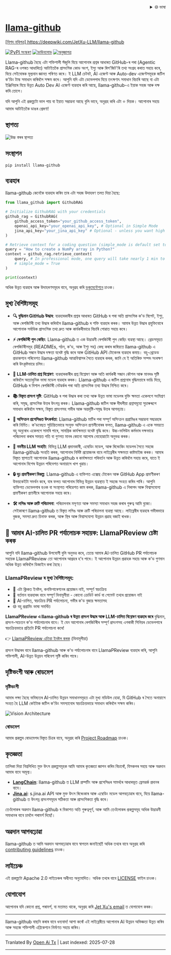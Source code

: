 <div align="right">
  <details>
    <summary >🌐 ভাষা</summary>
    <div>
      <div align="center">
        <a href="https://openaitx.github.io/view.html?user=JetXu-LLM&project=llama-github&lang=en">English</a>
        | <a href="https://openaitx.github.io/view.html?user=JetXu-LLM&project=llama-github&lang=zh-CN">简体中文</a>
        | <a href="https://openaitx.github.io/view.html?user=JetXu-LLM&project=llama-github&lang=zh-TW">繁體中文</a>
        | <a href="https://openaitx.github.io/view.html?user=JetXu-LLM&project=llama-github&lang=ja">日本語</a>
        | <a href="https://openaitx.github.io/view.html?user=JetXu-LLM&project=llama-github&lang=ko">한국어</a>
        | <a href="https://openaitx.github.io/view.html?user=JetXu-LLM&project=llama-github&lang=hi">हिन्दी</a>
        | <a href="https://openaitx.github.io/view.html?user=JetXu-LLM&project=llama-github&lang=th">ไทย</a>
        | <a href="https://openaitx.github.io/view.html?user=JetXu-LLM&project=llama-github&lang=fr">Français</a>
        | <a href="https://openaitx.github.io/view.html?user=JetXu-LLM&project=llama-github&lang=de">Deutsch</a>
        | <a href="https://openaitx.github.io/view.html?user=JetXu-LLM&project=llama-github&lang=es">Español</a>
        | <a href="https://openaitx.github.io/view.html?user=JetXu-LLM&project=llama-github&lang=it">Italiano</a>
        | <a href="https://openaitx.github.io/view.html?user=JetXu-LLM&project=llama-github&lang=ru">Русский</a>
        | <a href="https://openaitx.github.io/view.html?user=JetXu-LLM&project=llama-github&lang=pt">Português</a>
        | <a href="https://openaitx.github.io/view.html?user=JetXu-LLM&project=llama-github&lang=nl">Nederlands</a>
        | <a href="https://openaitx.github.io/view.html?user=JetXu-LLM&project=llama-github&lang=pl">Polski</a>
        | <a href="https://openaitx.github.io/view.html?user=JetXu-LLM&project=llama-github&lang=ar">العربية</a>
        | <a href="https://openaitx.github.io/view.html?user=JetXu-LLM&project=llama-github&lang=fa">فارسی</a>
        | <a href="https://openaitx.github.io/view.html?user=JetXu-LLM&project=llama-github&lang=tr">Türkçe</a>
        | <a href="https://openaitx.github.io/view.html?user=JetXu-LLM&project=llama-github&lang=vi">Tiếng Việt</a>
        | <a href="https://openaitx.github.io/view.html?user=JetXu-LLM&project=llama-github&lang=id">Bahasa Indonesia</a>
        | <a href="https://openaitx.github.io/view.html?user=JetXu-LLM&project=llama-github&lang=as">অসমীয়া</
      </div>
    </div>
  </details>
</div>

# llama-github

[বিশদ নথিপত্ৰ] https://deepwiki.com/JetXu-LLM/llama-github

[![PyPI সংস্কৰণ](https://badge.fury.io/py/llama-github.svg)](https://badge.fury.io/py/llama-github)
[![ডাউনলোড](https://static.pepy.tech/badge/Llama-github)](https://pepy.tech/project/Llama-github)
[![অনুজ্ঞাপত্ৰ](https://img.shields.io/badge/License-Apache%202.0-blue.svg)](https://opensource.org/licenses/Apache-2.0)

Llama-github হৈছে এটা শক্তিশালী সঁজুলি যিয়ে আপোনাৰ প্ৰশ্নৰ আধাৰত GitHub-ৰ পৰা (Agentic RAG-ৰ ওপৰত আধাৰিত) আটাইতকৈ প্ৰাসংগিক কোড অংশ, ইস্যু আৰু ৰিপ’জিট'ৰি তথ্য সংগ্ৰহ কৰাত সহায় কৰে, যিয়ে সেইবোৰক মূল্যবান জ্ঞানত পৰিণত কৰে। ই LLM চেটবট, AI এজেণ্ট আৰু Auto-dev এজেণ্টসমূহক জটিল ক'ডিং টাস্ক সমাধান কৰিবলৈ সক্ষম কৰে। আপুনি যদি এটা ডেভেলপাৰ যিয়ে তৎক্ষণাৎ সমাধান বিচাৰি আছে বা এটা ইঞ্জিনিয়াৰ যিয়ে উন্নত Auto Dev AI এজেণ্ট ব্যৱহাৰ কৰি আছে, llama-github-এ ইয়াক সহজ আৰু দক্ষ কৰি তোলে।

যদি আপুনি এই প্ৰকল্পটো ভাল পায় বা ইয়াত সম্ভাৱনা আছে বুলি ভাবে, অনুগ্ৰহ কৰি এটা ⭐️ দিয়ক। আপোনাৰ সহায় আমাৰ আটাইতকৈ ডাঙৰ প্ৰেৰণা!

## স্থাপত্য
![উচ্চ স্তৰৰ স্থাপত্য](https://raw.githubusercontent.com/JetXu-LLM/llama-github/main/./docs/high_level_architecture.drawio.svg)

## সংস্থাপন

```
pip install llama-github
```

## ব্যৱহাৰ

llama-github কেনেকৈ ব্যৱহাৰ কৰিব তাৰ এটা সহজ উদাহৰণ তলত দিয়া হৈছে:

```python
from llama_github import GithubRAG

# Initialize GithubRAG with your credentials
github_rag = GithubRAG(
    github_access_token="your_github_access_token", 
    openai_api_key="your_openai_api_key", # Optional in Simple Mode
    jina_api_key="your_jina_api_key" # Optional - unless you want high concurrency production deployment (s.jina.ai API will be used in llama-github)
)

# Retrieve context for a coding question (simple_mode is default set to False)
query = "How to create a NumPy array in Python?"
context = github_rag.retrieve_context(
    query, # In professional mode, one query will take nearly 1 min to generate final contexts. You could set log level to INFO to monitor the retrieval progress
    # simple_mode = True
)

print(context)
```
অধিক উন্নত ব্যৱহাৰ আৰু উদাহৰণসমূহৰ বাবে, অনুগ্ৰহ কৰি [ডকুমেন্টেশ্যন](https://raw.githubusercontent.com/JetXu-LLM/llama-github/main/docs/usage.md) চাওক।

## মুখ্য বৈশিষ্ট্যসমূহ

- **🔍 বুদ্ধিমান GitHub উদ্ধাৰ**: ব্যৱহাৰকাৰীৰ প্ৰশ্নৰ আধাৰত GitHub ৰ পৰা অতি প্ৰাসংগিক ক'ড স্নিপেট, ইশ্যু, আৰু ৰেপজিটৰী তথ্য উদ্ধাৰ কৰিবলৈ llama-github ৰ শক্তি ব্যৱহাৰ কৰক। আমাৰ উন্নত উদ্ধাৰ প্ৰযুক্তিবোৰে আপোনাক সৰ্বাধিক প্ৰাসংগিক তথ্য দ্রুত আৰু কার্যকৰীভাৱে বিচাৰি পোৱাত সহায় কৰে।

- **⚡ ৰেপজিটৰী পুল কেছিং**: Llama-github ত এক উদ্ভাৱনী ৰেপজিটৰী পুল কেছিং ব্যৱস্থা আছে। থ্ৰেডসমূহত ৰেপজিটৰীসমূহ (READMEs, গঠন, ক'ড, আৰু ইশ্যু সহ) কেছ কৰাৰ জৰিয়তে llama-github এ GitHub সন্ধান উদ্ধাৰ দক্ষতা যথেষ্ট বৃদ্ধি কৰে আৰু GitHub API টোকেনৰ ব্যৱহাৰ কমায়। বহু-থ্ৰেডেড প্ৰডাকশ্যন পৰিবেশত llama-github আত্মবিশ্বাসৰ সৈতে ব্যৱহাৰ কৰক, জানি যে ই অতিৰিক্ত সম্পদ সংৰক্ষণ কৰি উৎকৃষ্টভাৱে চলিব।

- **🧠 LLM-চালিত প্ৰশ্ন বিশ্লেষণ**: ব্যৱহাৰকাৰীৰ প্ৰশ্ন বিশ্লেষণ আৰু অতি কার্যকৰী সন্ধান কৌশল আৰু মানদণ্ড সৃষ্টি কৰিবলৈ অত্যাধুনিক ভাষা মডেল ব্যৱহাৰ কৰক। Llama-github এ জটিল প্ৰশ্নবোৰ বুদ্ধিমত্তাৰে ভাঙি দিয়ে, GitHub ৰ বিশাল ৰেপজিটৰী নেটৱৰ্কৰ পৰা অতি প্ৰাসংগিক তথ্য উদ্ধাৰ নিশ্চিত কৰে।

- **📚 বিস্তৃত প্ৰসংগ সৃষ্টি**: GitHub ৰ পৰা উদ্ধাৰ কৰা তথ্য আৰু উন্নত ভাষা মডেলৰ যুক্তি ক্ষমতা একেলগে সংমিশ্ৰণ কৰি, সমৃদ্ধ, প্ৰাসংগিক উত্তৰ উৎপন্ন কৰক। Llama-github জটিল আৰু দীঘলীয়া প্ৰশ্নসমূহো সুচাৰুৰূপে সমাধান কৰিবলৈ সক্ষম, বিস্তৃত প্ৰসংগসহ গভীৰ আৰু অন্তৰ্দৃষ্টি-সমৃদ্ধ উত্তৰ আগবঢ়ায়।

- **🚀 অসিন্ক্ৰন প্ৰসেসিঙত উৎকৰ্ষতা**: Llama-github মাটিৰ পৰা সম্পূৰ্ণ অসিন্ক্ৰন প্ৰগ্ৰামিঙৰ সম্ভাৱনা সদ্ব্যৱহাৰ কৰি নিৰ্মিত। ক'ডবেছত সুচিন্তিতভাৱে সংযুক্ত অসিন্ক্ৰন প্ৰণালীবোৰৰ ফলত, llama-github এ একে সময়তে বহু অনুৰোধ একেলগে সামৰি পাৰে, সামগ্ৰিক কার্যক্ষমতা যথেষ্ট বৃদ্ধি কৰে। উচ্চ-ভলিউম কৰ্মভাৰ দক্ষভাৱে পৰিচালনা কৰাৰ সময়ত গতি বা গুণগত মানৰ কোনো আপোষ নোহোৱাটো অনুভৱ কৰক।

- **🔧 নমনীয় LLM সংহতি**: বিভিন্ন LLM প্ৰদানকাৰী, এম্বেডিং মডেল, আৰু ৰিৰেংকিং মডেলৰ সৈতে সহজে llama-github সংহতি কৰক, আপোনাৰ নিৰ্দিষ্ট প্ৰয়োজনৰ বাবে লাইব্ৰেৰীৰ সক্ষমতা কাষ্টমাইজ কৰক। আমাৰ বিস্তৃত স্থাপত্যই আপোনাক llama-github ৰ কাৰ্যক্ষমতা পৰিবৰ্তন আৰু উন্নত কৰিবলৈ সহায় কৰে, যাতে ই আপোনাৰ বিশেষ উন্নয়ন পৰিবেশত অনায়াসে খাপ খুৱায়।

- **🔒 দৃঢ় প্ৰমাণীকৰণ বিকল্প**: Llama-github এ ব্যক্তিগত এক্সেছ টোকেন আৰু GitHub App প্ৰমাণীকৰণ উভয়কেইটা সমৰ্থন কৰে, যাৰ ফলত আপোনাৰ বিভিন্ন উন্নয়ন ব্যৱস্থাত ই সহজে সংহত কৰিব পাৰি। আপুনি ব্যক্তিগত ডেভেলপাৰ হওক বা সংস্থাগত পৰিৱেশত কাম কৰক, llama-github এ নিৰাপদ আৰু বিশ্বাসযোগ্য প্ৰমাণীকৰণ প্ৰণালীৰে আপোনাক সহায় কৰে।

- **🛠️ লগিঙ আৰু ত্ৰুটি পৰিচালনা**: পৰিচালনাৰ মসৃণতা আৰু সমস্যা সমাধান সহজ কৰাৰ গুৰুত্ব আমি বুজো। সেইকাৰণে llama-github ত বিস্তৃত লগিঙ আৰু ত্ৰুটি পৰিচালনা ব্যৱস্থা আছে। লাইব্ৰেৰীৰ ব্যৱহাৰ গভীৰভাৱে বুজক, সমস্যা দ্রুত চিনাক্ত কৰক, আৰু স্থিৰ আৰু বিশ্বাসযোগ্য উন্নয়ন প্ৰৱাহ বজাই ৰাখক।

## 🤖 আমাৰ AI-চালিত PR পৰ্যালোচক সহায়ক: LlamaPReview চেষ্টা কৰক

আপুনি যদি llama-github উপযোগী বুলি অনুভৱ কৰে, তেন্তে আমাৰ AI-চালিত GitHub PR পৰ্যালোচক সহায়ক LlamaPReview তো আপোনাৰ আগ্ৰহৰ হ’ব পাৰে। ই আপোনাৰ উন্নয়ন প্ৰৱাহক সহায় আৰু ক'ড গুণমান অধিক উন্নত কৰিবলৈ ডিজাইন কৰা হৈছে।

### LlamaPReview ৰ মুখ্য বৈশিষ্ট্যসমূহ:
- 🚀 এটা ক্লিকত ইনষ্টল, কনফিগাৰেশ্যনৰ প্ৰয়োজন নাই, সম্পূৰ্ণ স্বয়ংক্ৰিয়
- 💯 বৰ্তমান ব্যৱহাৰৰ বাবে সম্পূৰ্ণ বিনামূলীয়া - কোনো ক্রেডিট কাৰ্ড বা পেমেন্ট তথ্যৰ প্ৰয়োজন নাই
- 🧠 AI-চালিত, স্বয়ংক্ৰিয় PR পৰ্যালোচনা, গভীৰ ক'ড বুজার ক্ষমতাসহ
- 🌐 বহু প্ৰগ্ৰামিং ভাষা সমৰ্থিত

**LlamaPReview এ llama-github ৰ উন্নত প্ৰসংগ উদ্ধাৰ আৰু LLM-চালিত বিশ্লেষণ ব্যৱহাৰ কৰে** বুদ্ধিমান, প্ৰসংগ-সচেতন ক'ড পৰ্যালোচনাৰ বাবে। ই যেন আপোনাৰ ৰেপজিটৰীৰ সম্পূৰ্ণ প্ৰসংগসহ এগৰাকী সিনিয়ৰ ডেভেলপাৰে স্বয়ংক্ৰিয়ভাৱে প্ৰতিটো PR পৰ্যালোচনা কৰে!

👉 [LlamaPReview এতিয়া ইনষ্টল কৰক](https://github.com/marketplace/llamapreview/) (বিনামূলীয়া)

প্ৰসংগ উদ্ধাৰৰ বাবে llama-github আৰু ক'ড পৰ্যালোচনাৰ বাবে LlamaPReview ব্যৱহাৰ কৰি, আপুনি শক্তিশালী, AI-উন্নত উন্নয়ন পৰিবেশ সৃষ্টি কৰিব পাৰে।

## দৃষ্টিভংগী আৰু ৰোডমেপ

### দৃষ্টিভংগী

আমাৰ লক্ষ্য হৈছে ভবিষ্যতৰ AI-চালিত উন্নয়ন সমাধানসমূহত এটা মুখ্য মডিউল হোৱা, যি GitHub ৰ সৈতে অনায়াসে সংহত হৈ LLM কেইটাক জটিল ক'ডিং সমস্যাবোৰ স্বয়ংক্ৰিয়ভাৱে সমাধান কৰিবলৈ সক্ষম কৰিব।

![Vision Architecture](https://raw.githubusercontent.com/JetXu-LLM/llama-github/main/./docs/vision.drawio.svg)

### ৰোডমেপ

আমাৰ প্ৰকল্পৰ ৰোডমেপৰ বিস্তৃত চিত্রৰ বাবে, অনুগ্ৰহ কৰি [Project Roadmap](https://github.com/users/JetXu-LLM/projects/2) চাওক।

## কৃতজ্ঞতা

তালিকা দিয়া নিম্নলিখিত মুক্ত উৎস প্ৰকল্পসমূহক আমি আমাৰ কৃতজ্ঞতা জ্ঞাপন কৰিব বিচাৰোঁ, যিসকলৰ সহায় আৰু অৱদান আমাৰ বাবে অমূল্য।

- **[LangChain](https://github.com/langchain-ai/langchain)**: llama-github ত LLM প্ৰম্পটিং আৰু প্ৰসেসিঙৰ সামর্থ্যৰ আধাৰভূত ফ্ৰেমৱৰ্ক প্ৰদানৰ বাবে।
- **[Jina.ai](https://github.com/jina-ai/reader)**: s.jina.ai API আৰু মুক্ত উৎস ৰিৰেংকাৰ আৰু এম্বেডিং মডেল আগবঢ়োৱাৰ বাবে, যিয়ে llama-github ত উৎপন্ন প্ৰসংগসমূহৰ সঠিকতা আৰু প্ৰাসংগিকতা বৃদ্ধি কৰে।

তেওঁলোকৰ অৱদান llama-github ৰ বিকাশত অতি গুৰুত্বপূর্ণ, আৰু আমি তেওঁলোকৰ প্ৰকল্পসমূহ অধিক উদ্ভাৱনী সমাধানৰ বাবে চাবলৈ পৰামৰ্শ দিছোঁ।

## অৱদান আগবঢ়োৱা

llama-github ত আমি অৱদান আগবঢ়োৱাৰ বাবে স্বাগতম জনাইছোঁ! অধিক তথ্যৰ বাবে অনুগ্ৰহ কৰি [contributing guidelines](https://raw.githubusercontent.com/JetXu-LLM/llama-github/main/CONTRIBUTING.md) চাওক।

## লাইচেঞ্চ

এই প্ৰকল্পটো Apache 2.0 লাইচেঞ্চৰ অধীনত অনুমোদিত। অধিক তথ্যৰ বাবে [LICENSE](LICENSE) ফাইল চাওক।

## যোগাযোগ

আপোনাৰ যদি কোনো প্ৰশ্ন, পৰামৰ্শ, বা মতামত থাকে, অনুগ্ৰহ কৰি [Jet Xu's email](https://raw.githubusercontent.com/JetXu-LLM/llama-github/main/mailto:Voldemort.xu@foxmail.com) ত যোগাযোগ কৰক।

---

llama-github বাছনি কৰাৰ বাবে ধন্যবাদ! আশা কৰোঁ এই লাইব্ৰেৰীয়ে আপোনাৰ AI উন্নয়ন অভিজ্ঞতা উন্নত কৰিব আৰু সহজে শক্তিশালী এপ্লিকেশ্যন নিৰ্মাণত সহায় কৰিব।



---

Tranlated By [Open Ai Tx](https://github.com/OpenAiTx/OpenAiTx) | Last indexed: 2025-07-28

---